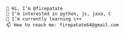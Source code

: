     👋 Hi, I’m @firepatate
    👀 I’m interested in python, js, java, C
    🌱 I’m currently learning c++
    📫 How to reach me: firepatate64@gmail.com

